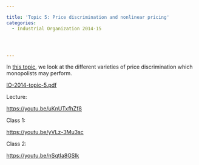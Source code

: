 ```yaml
---

title: 'Topic 5: Price discrimination and nonlinear pricing'
categories:
  - Industrial Organization 2014-15




---
```

In <a href="https://www.tholden.org/wp-content/uploads/2014/11/IO-2014-topic-5.pdf">this topic</a>, we look at the different varieties of price discrimination which monopolists may perform.

<div class="PDFcontainer">
<div class="PDFelement"><object data="https://www.tholden.org/wp-content/uploads/2014/11/IO-2014-topic-5.pdf" type="application/pdf" width="100%" height="100%"><a href="https://www.tholden.org/wp-content/uploads/2014/11/IO-2014-topic-5.pdf">IO-2014-topic-5.pdf</a></object></div>
</div>

Lecture:

https://youtu.be/uKnUTxfhZf8

Class 1:

https://youtu.be/yVLz-3Mu3sc

Class 2:

https://youtu.be/nSqtIa8GSlk